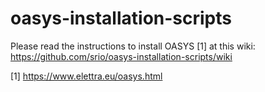 # oasys-installation-scripts

Please read the instructions to install OASYS [1] at this wiki: 
https://github.com/srio/oasys-installation-scripts/wiki


[1] https://www.elettra.eu/oasys.html
